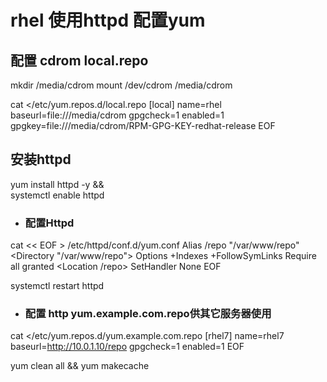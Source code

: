 # rhel 使用httpd 配置yum

## 配置 cdrom local.repo
mkdir /media/cdrom
mount /dev/cdrom /media/cdrom

cat <<EOF >/etc/yum.repos.d/local.repo
[local]
name=rhel
baseurl=file:///media/cdrom
gpgcheck=1
enabled=1
gpgkey=file:///media/cdrom/RPM-GPG-KEY-redhat-release
EOF

## 安装httpd
yum install httpd -y && \
systemctl enable httpd
- ### 配置Httpd

cat << EOF > /etc/httpd/conf.d/yum.conf
Alias /repo "/var/www/repo"
<Directory "/var/www/repo">
  Options +Indexes +FollowSymLinks
Require all granted
</Directory>
<Location /repo>
SetHandler None
</Location>
EOF

systemctl restart httpd

- ### 配置 http yum.example.com.repo供其它服务器使用
cat <<EOF >/etc/yum.repos.d/yum.example.com.repo
[rhel7]
name=rhel7
baseurl=http://10.0.1.10/repo
gpgcheck=1
enabled=1
EOF

yum clean all && yum makecache
